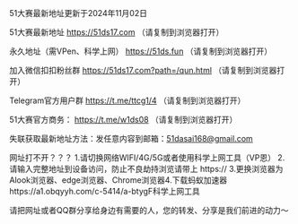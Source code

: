 51大赛最新地址更新于2024年11月02日

51大赛最新地址 https://51ds17.com （请复制到浏览器打开）

永久地址（需VPen、科学上网） https://51ds.fun （请复制到浏览器打开）

加入微信扣扣粉丝群 https://51ds17.com?path=/qun.html （请复制到浏览器打开）

Telegram官方用户群 https://t.me/ttcg1/4 （请复制到浏览器打开）

51大赛官方商务： https://t.me/w1ds08 （请复制到浏览器打开）

失联获取最新地址方法：发任意内容到邮箱：51dasai168@gmail.com

网址打不开？？？ 1.请切换网络WIFI/4G/5G或者使用科学上网工具（VP恩） 2.请输入完整地址到设备访问，防止不良劫持浏览请带上 https:// 3.更换浏览器为Alook浏览器、edge浏览器、Chrome浏览器4.下载蚂蚁加速器https://a1.obqyyh.com/c-5414/a-btygF科学上网工具

请把网址或者QQ群分享给身边有需要的人，您的转发、分享是我们前进的动力～
